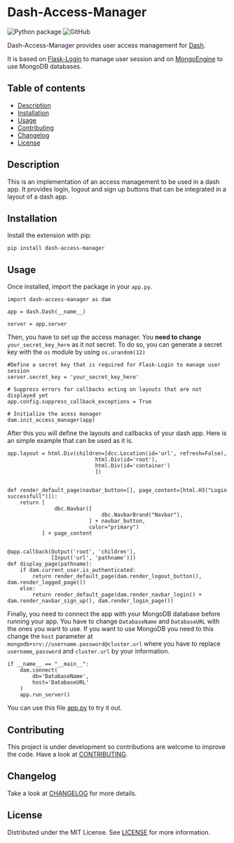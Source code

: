 # Dash-Access-Manager

![Python package](https://github.com/evan-lh/dash-access-manager/workflows/Python%20Package/badge.svg)
![GitHub](https://img.shields.io/github/license/evan-lh/dash-access-manager)

Dash-Access-Manager provides user access management for [Dash](https://github.com/plotly/dash). 

It is based on [Flask-Login](https://github.com/maxcountryman/flask-login) to manage user session and 
on [MongoEngine](https://github.com/MongoEngine/mongoengine) to use MongoDB databases.

## Table of contents

  * [Description](#description)
  * [Installation](#installation)
  * [Usage](#usage)
  * [Contributing](#contributing)
  * [Changelog](#changelog)
  * [License](#license)

## Description

This is an implementation of an access management to be used in a dash app. 
It provides login, logout and sign up buttons that can be integrated in a layout of a dash app.

## Installation

Install the extension with pip:

    pip install dash-access-manager

## Usage

Once installed, import the package in your `app.py`.

    import dash-access-manager as dam

    app = dash.Dash(__name__)
    
    server = app.server
    
    
Then, you have to set up the access manager. You __need to change__ `your_secret_key_here` as it not secret. 
To do so, you can generate a secret key with the `os` module by using `os.urandom(12)`

    #Define a secret key that is required for Flask-Login to manage user session
    server.secret_key = 'your_secret_key_here' 
    
    # Suppress errors for callbacks acting on layouts that are not displayed yet
    app.config.suppress_callback_exceptions = True

    # Initialize the acess manager
    dam.init_access_manager(app)
    
After this you will define the layouts and callbacks of your dash app. Here is an simple example that can be used as it is.
    
    app.layout = html.Div(children=[dcc.Location(id='url', refresh=False),
                                html.Div(id='root'),
                                html.Div(id='container')
                                ])


    def render_default_page(navbar_button=[], page_content=[html.H3("Login successfull")]):
        return [
                   dbc.Navbar([
                                  dbc.NavbarBrand("Navbar"),
                              ] + navbar_button,
                              color="primary")
               ] + page_content
    
    
    @app.callback(Output('root', 'children'),
                  [Input('url', 'pathname')])
    def display_page(pathname):
        if dam.current_user.is_authenticated:
            return render_default_page(dam.render_logout_button(), dam.render_logged_page())
        else:
            return render_default_page(dam.render_navbar_login() + dam.render_navbar_sign_up(), dam.render_login_page())
  
  
Finally, you need to connect the app with your MongoDB database before running your app. 
You have to change `DatabaseName` and `DatabaseURL` with the ones you want to use. 
If you want to use MongoDB you need to this change the `host` parameter at `mongodb+srv://username.password@cluster.url` 
where you have to replace `username`, `password` and `cluster.url` by your information.
   
    if __name__ == "__main__":
        dam.connect(
            db='DatabaseName',
            host='DatabaseURL'
        )
        app.run_server()
    
You can use this file [app.py] to try it out.

## Contributing
This project is under development so contributions are welcome to improve the code.
Have a look at [CONTRIBUTING].

## Changelog

Take a look at [CHANGELOG] for more details. 

## License

Distributed under the MIT License. See [LICENSE] for more information. 

[app.py]: https://github.com/evan-lh/dash-access-manager/blob/master/example/app.py
[CONTRIBUTING]: https://github.com/evan-lh/dash-access-manager/blob/master/docs/CONTRIBUTING.md
[CHANGELOG]: https://github.com/evan-lh/dash-access-manager/blob/master/docs/CHANGELOG.md
[LICENSE]: https://github.com/evan-lh/dash-access-manager/blob/master/LICENSE